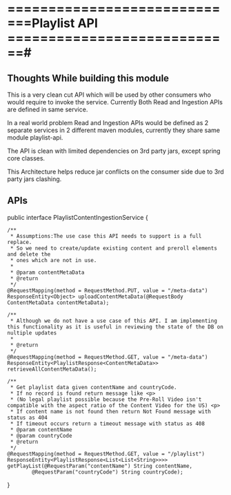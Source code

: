 # =============================Playlist API ============================#

## Thoughts While building this module ##
This is a very clean cut API which will be used by other consumers who would require to invoke the service. Currently Both Read and Ingestion APIs are defined in same service.

In a real world problem Read and Ingestion APIs would be defined as 2 separate services in 2 different maven modules, currently they share same module playlist-api. 

The API is clean with limited dependencies on 3rd party jars, except spring core classes.

This Architecture helps reduce jar conflicts on the consumer side due to 3rd party jars clashing.

## APIs ##


public interface PlaylistContentIngestionService {

	/**
	 * Assumptions:The use case this API needs to support is a full replace. 
	 * So we need to create/update existing content and preroll elements and delete the
	 * ones which are not in use.
	 * 
	 * @param contentMetaData
	 * @return
	 */
	@RequestMapping(method = RequestMethod.PUT, value = "/meta-data")
	ResponseEntity<Object> uploadContentMetaData(@RequestBody ContentMetaData contentMetaData);

	/**
	 * Although we do not have a use case of this API. I am implementing this functionality as it is useful in reviewing the state of the DB on nultiple updates
	 * 
	 * @return
	 */
	@RequestMapping(method = RequestMethod.GET, value = "/meta-data")
	ResponseEntity<PlaylistResponse<ContentMetaData>> retrieveAllContentMetaData();

	/**
	 * Get playlist data given contentName and countryCode.
	 * If no record is found return message like <p>
	 * (No legal playlist possible because the Pre-Roll Video isn't compatible with the aspect ratio of the Content Video for the US) <p>
	 * If content name is not found then return Not Found message with status as 404 
	 * If timeout occurs return a timeout message with status as 408
	 * @param contentName
	 * @param countryCode
	 * @return
	 */
	@RequestMapping(method = RequestMethod.GET, value = "/playlist")
	ResponseEntity<PlaylistResponse<List<List<String>>>> getPlayList(@RequestParam("contentName") String contentName,
			@RequestParam("countryCode") String countryCode);
}
